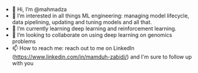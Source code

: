 - 👋 Hi, I’m @mahmadza
- 👀 I’m interested in all things ML engineering: managing model lifecycle, data pipelining, updating and tuning models and all that.
- 🌱 I’m currently learning deep learning and reinforcement learning.
- 💞️ I’m looking to collaborate on using deep learning on genomics problems
- 📫 How to reach me: reach out to me on LinkedIn (https://www.linkedin.com/in/mamduh-zabidi/) and I'm sure to follow up with you

<!---
mahmadza/mahmadza is a ✨ special ✨ repository because its `README.md` (this file) appears on your GitHub profile.
You can click the Preview link to take a look at your changes.
--->

